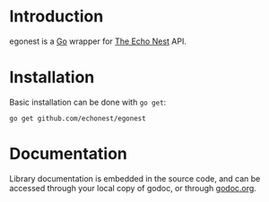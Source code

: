 # Introduction

egonest is a [Go][1] wrapper for [The Echo Nest][2] API.

# Installation

Basic installation can be done with `go get`:

    go get github.com/echonest/egonest

# Documentation

Library documentation is embedded in the source code, and can be accessed through your local copy of godoc, or through [godoc.org][3].

   [1]: http://golang.org
   [2]: http://developer.echonest.com
   [3]: http://godoc.org/github.com/echonest/egonest